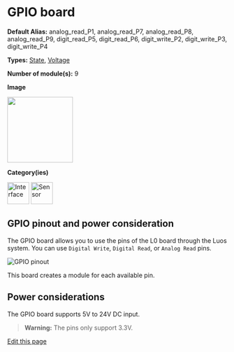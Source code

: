 # GPIO board
<div class="cust_sheet" markdown="1">
<p class="cust_sheet-title" markdown="1"><strong>Default Alias:</strong> analog_read_P1, analog_read_P7, analog_read_P8, analog_read_P9, digit_read_P5, digit_read_P6, digit_write_P2, digit_write_P3, digit_write_P4</p>
<p class="cust_sheet-title" markdown="1"><strong>Types:</strong> <a href="/_pages/modules/modules_list/state.md">State</a>, <a href="/_pages/modules/modules_list/voltage.md">Voltage</a></p>
<p class="cust_sheet-title" markdown="1"><strong>Number of module(s):</strong> 9</p>
<p class="cust_sheet-title" markdown="1"><strong>Image</strong></p>
<p class="cust_indent" markdown="1"><img height="150" src="{{img_path}}/gpio-module.png"></p>
<p class="cust_sheet-title" markdown="1"><strong>Category(ies)</strong></p>
<p class="cust_indent" markdown="1">
<img height="50" src="{{img_path}}/sticker-interface.png" title="Interface">
<img height="50" src="{{img_path}}/sticker-sensor.png" title="Sensor">
</p>
</div>


## GPIO pinout and power consideration

The GPIO board allows you to use the pins of the L0 board through the Luos system. You can use `Digital Write`, `Digital Read`, or `Analog Read` pins.

![GPIO pinout]({{img_path}}/GPIO_pinout.png)

This board creates a module for each available pin.

## Power considerations
The GPIO board supports 5V to 24V DC input.

> **Warning:** The pins only support 3.3V.

<div class="cust_edit_page"><a href="https://{{gh_path}}{{boards_path}}/gpio.md">Edit this page</a></div>


